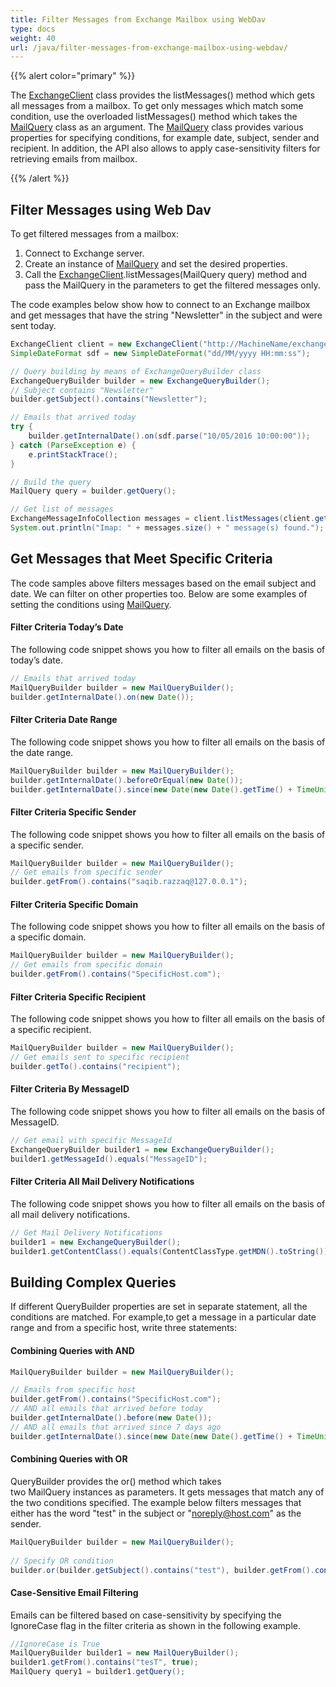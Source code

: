 ```yaml
---
title: Filter Messages from Exchange Mailbox using WebDav
type: docs
weight: 40
url: /java/filter-messages-from-exchange-mailbox-using-webdav/
---
```


{{% alert color="primary" %}} 

The [ExchangeClient](http://www.aspose.com/api/java/email/com.aspose.email/classes/ExchangeClient) class provides the listMessages() method which gets all messages from a mailbox. To get only messages which match some condition, use the overloaded listMessages() method which takes the [MailQuery](http://www.aspose.com/api/java/email/com.aspose.email/classes/MailQuery) class as an argument. The [MailQuery](http://www.aspose.com/api/java/email/com.aspose.email/classes/MailQuery) class provides various properties for specifying conditions, for example date, subject, sender and recipient. In addition, the API also allows to apply case-sensitivity filters for retrieving emails from mailbox.

{{% /alert %}} 
## **Filter Messages using Web Dav**
To get filtered messages from a mailbox:

1. Connect to Exchange server.
1. Create an instance of [MailQuery](http://www.aspose.com/api/java/email/com.aspose.email/classes/MailQuery) and set the desired properties.
1. Call the [ExchangeClient](http://www.aspose.com/api/java/email/com.aspose.email/classes/ExchangeClient).listMessages(MailQuery query) method and pass the MailQuery in the parameters to get the filtered messages only.

The code examples below show how to connect to an Exchange mailbox and get messages that have the string "Newsletter" in the subject and were sent today.


~~~Java
ExchangeClient client = new ExchangeClient("http://MachineName/exchange/Username", "username", "password", "domain");
SimpleDateFormat sdf = new SimpleDateFormat("dd/MM/yyyy HH:mm:ss");

// Query building by means of ExchangeQueryBuilder class
ExchangeQueryBuilder builder = new ExchangeQueryBuilder();
// Subject contains "Newsletter"
builder.getSubject().contains("Newsletter");

// Emails that arrived today
try {
	builder.getInternalDate().on(sdf.parse("10/05/2016 10:00:00"));
} catch (ParseException e) {
	e.printStackTrace();
}

// Build the query
MailQuery query = builder.getQuery();

// Get list of messages
ExchangeMessageInfoCollection messages = client.listMessages(client.getMailboxInfo().getInboxUri(), query, false);
System.out.println("Imap: " + messages.size() + " message(s) found.");
~~~
## **Get Messages that Meet Specific Criteria**
The code samples above filters messages based on the email subject and date. We can filter on other properties too. Below are some examples of setting the conditions using [MailQuery](http://www.aspose.com/api/java/email/com.aspose.email/classes/MailQuery).
#### **Filter Criteria Today’s Date**
The following code snippet shows you how to filter all emails on the basis of today’s date.


~~~Java
// Emails that arrived today
MailQueryBuilder builder = new MailQueryBuilder();
builder.getInternalDate().on(new Date());
~~~
#### **Filter Criteria Date Range**
The following code snippet shows you how to filter all emails on the basis of the date range.


~~~Java
MailQueryBuilder builder = new MailQueryBuilder();
builder.getInternalDate().beforeOrEqual(new Date());
builder.getInternalDate().since(new Date(new Date().getTime() + TimeUnit.DAYS.toDays(1)));
~~~
#### **Filter Criteria Specific Sender**
The following code snippet shows you how to filter all emails on the basis of a specific sender.


~~~Java
MailQueryBuilder builder = new MailQueryBuilder();
// Get emails from specific sender
builder.getFrom().contains("saqib.razzaq@127.0.0.1");
~~~
#### **Filter Criteria Specific Domain**
The following code snippet shows you how to filter all emails on the basis of a specific domain.


~~~Java
MailQueryBuilder builder = new MailQueryBuilder();
// Get emails from specific domain
builder.getFrom().contains("SpecificHost.com");
~~~
#### **Filter Criteria Specific Recipient**
The following code snippet shows you how to filter all emails on the basis of a specific recipient.


~~~Java
MailQueryBuilder builder = new MailQueryBuilder();
// Get emails sent to specific recipient
builder.getTo().contains("recipient");
~~~
#### **Filter Criteria By MessageID**
The following code snippet shows you how to filter all emails on the basis of MessageID.


~~~Java
// Get email with specific MessageId
ExchangeQueryBuilder builder1 = new ExchangeQueryBuilder();
builder1.getMessageId().equals("MessageID");
~~~
#### **Filter Criteria All Mail Delivery Notifications**
The following code snippet shows you how to filter all emails on the basis of all mail delivery notifications.


~~~Java
// Get Mail Delivery Notifications
builder1 = new ExchangeQueryBuilder();
builder1.getContentClass().equals(ContentClassType.getMDN().toString());
~~~
## **Building Complex Queries**
If different QueryBuilder properties are set in separate statement, all the conditions are matched. For example,to get a message in a particular date range and from a specific host, write three statements:
#### **Combining Queries with AND**


~~~Java
MailQueryBuilder builder = new MailQueryBuilder();

// Emails from specific host
builder.getFrom().contains("SpecificHost.com");
// AND all emails that arrived before today
builder.getInternalDate().before(new Date());
// AND all emails that arrived since 7 days ago
builder.getInternalDate().since(new Date(new Date().getTime() + TimeUnit.DAYS.toDays(-7)));
~~~
#### **Combining Queries with OR**
QueryBuilder provides the or() method which takes two MailQuery instances as parameters. It gets messages that match any of the two conditions specified. The example below filters messages that either has the word "test" in the subject or "noreply@host.com" as the sender.


~~~Java
MailQueryBuilder builder = new MailQueryBuilder();
		
// Specify OR condition
builder.or(builder.getSubject().contains("test"), builder.getFrom().contains("noreply@host.com"));
~~~
#### **Case-Sensitive Email Filtering**
Emails can be filtered based on case-sensitivity by specifying the IgnoreCase flag in the filter criteria as shown in the following example.


~~~Java
//IgnoreCase is True
MailQueryBuilder builder1 = new MailQueryBuilder();
builder1.getFrom().contains("tesT", true);
MailQuery query1 = builder1.getQuery();
~~~